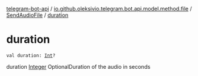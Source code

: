 [telegram-bot-api](../../index.md) / [io.github.oleksivio.telegram.bot.api.model.method.file](../index.md) / [SendAudioFile](index.md) / [duration](./duration.md)

# duration

`val duration: `[`Int`](https://kotlinlang.org/api/latest/jvm/stdlib/kotlin/-int/index.html)`?`

duration [Integer](https://docs.oracle.com/javase/6/docs/api/java/lang/Integer.html) OptionalDuration of the audio in seconds

